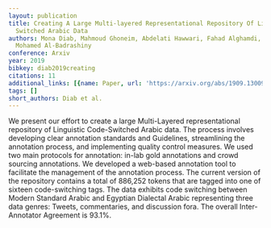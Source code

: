 ```yaml
---
layout: publication
title: Creating A Large Multi-layered Representational Repository Of Linguistic Code
  Switched Arabic Data
authors: Mona Diab, Mahmoud Ghoneim, Abdelati Hawwari, Fahad Alghamdi, Nada Almarwani,
  Mohamed Al-Badrashiny
conference: Arxiv
year: 2019
bibkey: diab2019creating
citations: 11
additional_links: [{name: Paper, url: 'https://arxiv.org/abs/1909.13009'}]
tags: []
short_authors: Diab et al.
---
```

We present our effort to create a large Multi-Layered representational
repository of Linguistic Code-Switched Arabic data. The process involves
developing clear annotation standards and Guidelines, streamlining the
annotation process, and implementing quality control measures. We used two main
protocols for annotation: in-lab gold annotations and crowd sourcing
annotations. We developed a web-based annotation tool to facilitate the
management of the annotation process. The current version of the repository
contains a total of 886,252 tokens that are tagged into one of sixteen
code-switching tags. The data exhibits code switching between Modern Standard
Arabic and Egyptian Dialectal Arabic representing three data genres: Tweets,
commentaries, and discussion fora. The overall Inter-Annotator Agreement is
93.1%.
